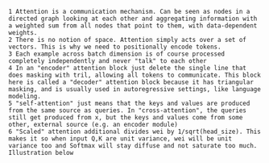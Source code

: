 
    1 Attention is a communication mechanism. Can be seen as nodes in a directed graph looking at each other and aggregating information with a weighted sum from all nodes that point to them, with data-dependent weights.
    2 There is no notion of space. Attention simply acts over a set of vectors. This is why we need to positionally encode tokens.
    3 Each example across batch dimension is of course processed completely independently and never "talk" to each other
    4 In an "encoder" attention block just delete the single line that does masking with tril, allowing all tokens to communicate. This block here is called a "decoder" attention block because it has triangular masking, and is usually used in autoregressive settings, like language modeling.
    5 "self-attention" just means that the keys and values are produced from the same source as queries. In "cross-attention", the queries still get produced from x, but the keys and values come from some other, external source (e.g. an encoder module)
    6 "Scaled" attention additional divides wei by 1/sqrt(head_size). This makes it so when input Q,K are unit variance, wei will be unit variance too and Softmax will stay diffuse and not saturate too much. Illustration below

